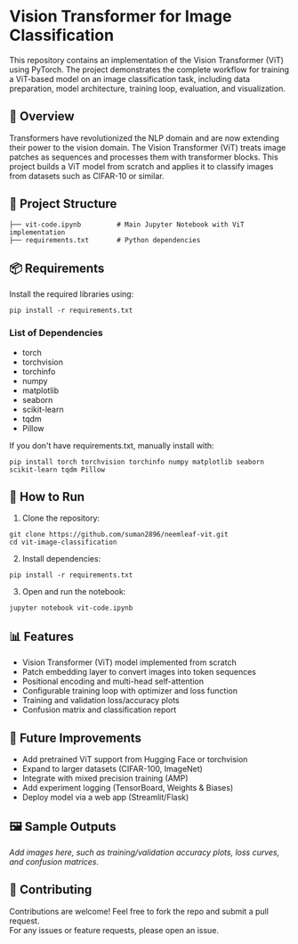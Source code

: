# Vision Transformer for Image Classification

This repository contains an implementation of the Vision Transformer (ViT) using PyTorch. The project demonstrates the complete workflow for training a ViT-based model on an image classification task, including data preparation, model architecture, training loop, evaluation, and visualization.

## 🧠 Overview

Transformers have revolutionized the NLP domain and are now extending their power to the vision domain. The Vision Transformer (ViT) treats image patches as sequences and processes them with transformer blocks. This project builds a ViT model from scratch and applies it to classify images from datasets such as CIFAR-10 or similar.

## 📁 Project Structure

```
├── vit-code.ipynb         # Main Jupyter Notebook with ViT implementation
├── requirements.txt       # Python dependencies
```

## 📦 Requirements

Install the required libraries using:

```
pip install -r requirements.txt
```

### List of Dependencies

- torch  
- torchvision  
- torchinfo  
- numpy  
- matplotlib  
- seaborn  
- scikit-learn  
- tqdm  
- Pillow  

If you don't have requirements.txt, manually install with:

```
pip install torch torchvision torchinfo numpy matplotlib seaborn scikit-learn tqdm Pillow
```

## 🚀 How to Run

1. Clone the repository:

```
git clone https://github.com/suman2896/neemleaf-vit.git
cd vit-image-classification
```

2. Install dependencies:

```
pip install -r requirements.txt
```

3. Open and run the notebook:

```
jupyter notebook vit-code.ipynb
```

## 📊 Features

- Vision Transformer (ViT) model implemented from scratch  
- Patch embedding layer to convert images into token sequences  
- Positional encoding and multi-head self-attention  
- Configurable training loop with optimizer and loss function  
- Training and validation loss/accuracy plots  
- Confusion matrix and classification report  

## 🔧 Future Improvements

- Add pretrained ViT support from Hugging Face or torchvision  
- Expand to larger datasets (CIFAR-100, ImageNet)  
- Integrate with mixed precision training (AMP)  
- Add experiment logging (TensorBoard, Weights & Biases)  
- Deploy model via a web app (Streamlit/Flask)

## 🖼️ Sample Outputs

*Add images here, such as training/validation accuracy plots, loss curves, and confusion matrices.*

## 🤝 Contributing

Contributions are welcome! Feel free to fork the repo and submit a pull request.  
For any issues or feature requests, please open an issue.


